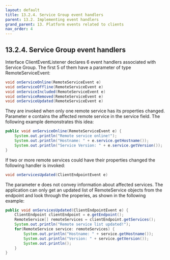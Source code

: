 ```yaml
---
layout: default
title: 13.2.4. Service Group event handlers
parent: 13.2. Implementing event handlers
grand_parent: 13. Platform events related to clients
nav_order: 4
---
```


## 13.2.4. Service Group event handlers

Interface <span class="datatype">ClientEventListener</span> declares 6 event handlers associated with Service Group. The first 5 of them have a parameter of type <span class="datatype">RemoteServiceEvent</span>:
```java
void onServiceOnline(RemoteServiceEvent e)
void onServiceOffline(RemoteServiceEvent e)
void onServiceIncluded(RemoteServiceEvent e)
void onServiceRemoved(RemoteServiceEvent e)
void onServiceUpdated(RemoteServiceEvent e)
```
They are invoked when only one remote service has its properties changed. Parameter e contains the affected remote service in the service field. The following example demonstrates this idea:
```java
public void onServiceOnline(RemoteServiceEvent e) {
	System.out.println("Remote service online!");					
	System.out.println("Hostname: " + e.service.getHostname());
	System.out.println("Service Version: " + e.service.getVersion());
}
```

If two or more remote services could have their properties changed the following handler is invoked:
```java
void onServicesUpdated(ClientEndpointEvent e)
```

The parameter e does not convey information about affected services. The application can only get an updated list of <span class="datatype">RemoteService</span> objects from the endpoint and look through the properies, as shown in the following example:
```java
public void onServicesUpdated(ClientEndpointEvent e) {
    ClientEndpoint clientEndpoint = e.getEndpoint();
    RemoteService[] remoteServices = clientEndpoint.getServices();
    System.out.println("Remote service list updated!");					
    for(RemoteService service: remoteServices) {
        System.out.println("Hostname: " + service.getHostname());
        System.out.println("Version: " + service.getVersion());
        System.out.println();
    }
}
```
